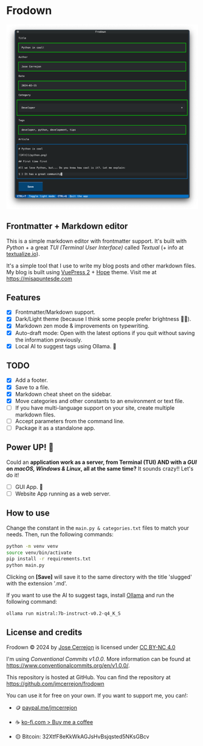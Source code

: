 # Frodown

![Frodown](./screenshot.png)

## Frontmatter + Markdown editor

This is a simple markdown editor with frontmatter support. It's built with _Python_ + a great _TUI (Terminal User Interface)_ called _Textual_ (+ info at [textualize.io](https://textualize.io)).

It's a simple tool that I use to write my blog posts and other markdown files. My blog is built using [VuePress 2](https://v2.vuepress.vuejs.org) + [Hope](https://theme-hope.vuejs.press) theme. Visit me at https://misapuntesde.com

## Features

- [x] Frontmatter/Markdown support.
- [x] Dark/Light theme (because I think some people prefer brightness 🤷‍♂️).
- [x] Markdown zen mode & improvements on typewriting.
- [x] Auto-draft mode: Open with the latest options if you quit without saving the information previously.
- [x] Local AI to suggest tags using Ollama. 🤯

## TODO

- [x] Add a footer.
- [x] Save to a file.
- [x] Markdown cheat sheet on the sidebar.
- [x] Move categories and other constants to an environment or text file.
- [ ] If you have multi-language support on your site, create multiple markdown files.
- [ ] Accept parameters from the command line.
- [ ] Package it as a standalone app.

## Power UP! 🚀

Could an **application work as a server, from Terminal (TUI) AND with a _GUI_ on _macOS, Windows & Linux_, all at the same time?** It sounds crazy!! Let's do it!

- [ ] GUI App. 🚀
- [ ] Website App running as a web server.

## How to use

Change the constant in the `main.py & categories.txt` files to match your needs. Then, run the following commands:

```bash
python -m venv venv
source venv/bin/activate
pip install -r requirements.txt
python main.py
```

Clicking on **[Save]** will save it to the same directory with the title 'slugged' with the extension '.md'.

If you want to use the AI to suggest tags, install [Ollama](https://github.com/ollama/ollama) and run the following command:

```bash
ollama run mistral:7b-instruct-v0.2-q4_K_S
```

## License and credits

Frodown © 2024 by [Jose Cerrejon](https://github.com/jmcerrejon) is licensed under [CC BY-NC 4.0](http://creativecommons.org/licenses/by-nc/4.0/?ref=chooser-v1)

I'm using _Conventional Commits v1.0.0_. More information can be found at https://www.conventionalcommits.org/en/v1.0.0/.

This repository is hosted at GitHub. You can find the repository at https://github.com/jmcerrejon/frodown

You can use it for free on your own. If you want to support me, you can!:

- 🪙 [paypal.me/jmcerrejon](https://paypal.me/jmcerrejon)

- ☕️ [ko-fi.com > Buy me a coffee](https://ko-fi.com/cerrejon)

- 🟡 Bitcoin: 32XtfF8eKkWkAGJsHvBsjqsted5NKsGBcv
